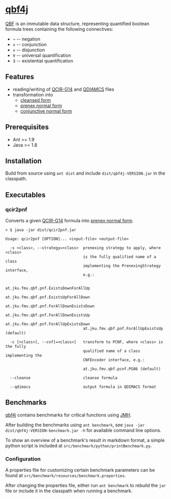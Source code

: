 # [qbf4j](https://github.com/phlo/qbf4j)

[QBF](https://phlo.github.io/qbf4j/at/jku/fmv/qbf/QBF.html) is an immutable data structure, representing quantified boolean formula trees containing the following connectives:
* `¬` -- negation
* `∧` -- conjunction
* `∨` -- disjunction
* `∀` -- universal quantification
* `∃` -- existential quantification

## Features

* reading/writing of [QCIR-G14](http://qbf.satisfiability.org/gallery/qcir-gallery14.pdf) and [QDIAMCS](http://www.qbflib.org/qdimacs.html) files
* transformation into
  * [cleansed form](https://phlo.github.io/qbf4j/at/jku/fmv/qbf/QBF.html#cleanse--)
  * [prenex normal form](https://phlo.github.io/qbf4j/at/jku/fmv/qbf/pnf/PrenexingStrategy.html#apply-at.jku.fmv.qbf.QBF-)
  * [conjunctive normal form](https://phlo.github.io/qbf4j/at/jku/fmv/qbf/pcnf/CNFEncoder.html#encode-at.jku.fmv.qbf.QBF-)

## Prerequisites

* Ant >= 1.9
* Java >= 1.8

## Installation

Build from source using `ant dist` and include `dist/qbf4j-VERSION.jar` in the classpath.

## Executables

### qcir2pnf

Converts a given [QCIR-G14](http://qbf.satisfiability.org/gallery/qcir-gallery14.pdf) formula into [prenex normal form](https://en.wikipedia.org/wiki/Prenex_normal_form).

```
> $ java -jar dist/qcir2pnf.jar

Usage: qcir2pnf [OPTION]... <input-file> <output-file>

  -s <class>, --strategy=<class>  prenexing strategy to apply, where <class>
                                  is the fully qualified name of a class
                                  implementing the PrenexingStrategy interface,
                                  e.g.:

                                  at.jku.fmv.qbf.pnf.ExistsDownForAllUp
                                  at.jku.fmv.qbf.pnf.ExistsUpForAllDown
                                  at.jku.fmv.qbf.pnf.ForAllDownExistsDown
                                  at.jku.fmv.qbf.pnf.ForAllDownExistsUp
                                  at.jku.fmv.qbf.pnf.ForAllUpExistsDown
                                  at.jku.fmv.qbf.pnf.ForAllUpExistsUp (default)

  -c [<class>], --cnf[=<class>]   transform to PCNF, where <class> is the fully
                                  qualified name of a class implementing the
                                  CNFEncoder interface, e.g.:

                                  at.jku.fmv.qbf.pcnf.PG86 (default)

  --cleanse                       cleanse formula

  --qdimacs                       output formula in QDIMACS format
```

## Benchmarks

[qbf4j](https://github.com/phlo/qbf4j) contains benchmarks for critical functions using [JMH](http://openjdk.java.net/projects/code-tools/jmh).

After building the benchmarks using `ant benchmark`, see `java -jar dist/qbf4j-VERSION-benchmark.jar -h` for available command line options.

To show an overview of a benchmark's result in markdown format, a simple python script is included at `src/benchmark/python/printBenchmark.py`.

### Configuration

A properties file for customizing certain benchmark parameters can be found at `src/benchmark/resources/benchmark.properties`.

After changing the properties file, either run `ant benchmark` to rebuild the `jar` file or include it in the classpath when running a benchmark.
